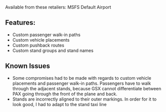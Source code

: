 <!--- Licensed Under: CC BY-NC 4.0 --->
Available from these retailers: MSFS Default Airport
## Features:
- Custom passenger walk-in paths
- Custom vehicle placements
- Custom pushback routes
- Custom stand groups and stand names

## Known Issues
- Some compromises had to be made with regards to custom vehicle placements and passenger walk-in paths. Passengers have to walk through the adjacent stands, because GSX cannot differentiate between PAX going through the front of the plane and back.
- Stands are incorrectly aligned to their outer markings. In order for it to look good, I had to adapt to the stand taxi line